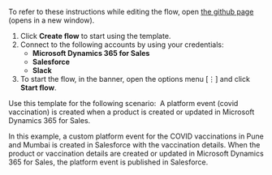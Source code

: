 To refer to these instructions while editing the flow, open [the github page](https://github.com/ot4i/app-connect-templates/blob/master/resources/markdown/Create%20a%20platform%20event%20in%20Salesforce%20whenever%20a%20product%20is%20created%20or%20updated%20in%20Microsoft%20Dynamics%20365%20for%20Sales_instructions.md) (opens in a new window).

1.	Click **Create flow** to start using the template.
2.	Connect to the following accounts by using your credentials:
    - **Microsoft Dynamics 365 for Sales** 
    - **Salesforce**
    - **Slack**
3.	To start the flow, in the banner, open the options menu [⋮] and click **Start flow**.


Use this template for the following scenario: 
A platform event (covid vaccination) is created when a product is created or updated in Microsoft Dynamics 365 for Sales. 

In this example, a custom platform event for the COVID vaccinations in Pune and Mumbai is created in Salesforce with the vaccination details. When the product or vaccination details are created or updated in Microsoft Dynamics 365 for Sales, the platform event is published in Salesforce.
